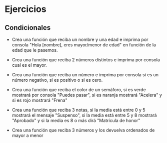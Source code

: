 # Ejercicios

## Condicionales

- Crea una función que reciba un nombre y una edad e imprima por consola "Hola [nombre], eres mayor/menor de edad" en función de la edad que le pasemos.

- Crea una función que reciba 2 números distintos e imprima por consola cual es el mayor.

- Crea una función que reciba un número e imprima por consola si es un número negativo, si es positivo o si es cero.

- Crea una función que reciba el color de un semáforo, si es verde mostrará por consola "Puedes pasar", si es naranja mostrará "Acelera" y si es rojo mostrará "Frena"

- Crea una función que reciba 3 notas, si la media está entre 0 y 5 mostrará el mensaje "Suspenso", si la media está entre 5 y 8 mostrará "Aprobado" y si la media es 8 o más dirá "Matrícula de honor"

- Crea una función que reciba 3 números y los devuelva ordenados de mayor a menor